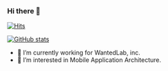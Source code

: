 ### Hi there 👋 
[![Hits](https://hits.seeyoufarm.com/api/count/incr/badge.svg?url=https%3A%2F%2Fgithub.com%2Fknine79&count_bg=%23A23DC8&title_bg=%23555555&icon=&icon_color=%23E7E7E7&title=Hits&edge_flat=false)](https://hits.seeyoufarm.com)

[![GitHub stats](https://github-readme-stats.vercel.app/api?username=knine79)](https://github.com/knine79/github-readme-stats)

- 🔭 I’m currently working for WantedLab, inc.
- 🤔 I’m interested in Mobile Application Architecture.
 
<!--
**knine79/knine79** is a ✨ _special_ ✨ repository because its `README.md` (this file) appears on your GitHub profile.

Here are some ideas to get you started:

- 🔭 I’m currently working on ...
- 🌱 I’m currently learning ...
- 👯 I’m looking to collaborate on ...
- 🤔 I’m looking for help with ...
- 💬 Ask me about ...
- 📫 How to reach me: ...
- 😄 Pronouns: ...
- ⚡ Fun fact: ...
-->
